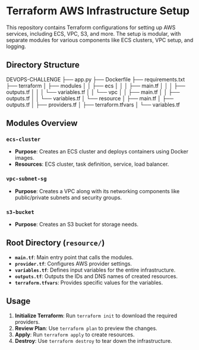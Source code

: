 # Terraform AWS Infrastructure Setup

This repository contains Terraform configurations for setting up AWS services, including ECS, VPC, S3, and more. The setup is modular, with separate modules for various components like ECS clusters, VPC setup, and logging.

## Directory Structure
DEVOPS-CHALLENGE
├── app.py
├── Dockerfile
├── requirements.txt
├── terraform
│   ├── modules
│   │   ├── ecs
│   │   │   ├── main.tf
│   │   │   ├── outputs.tf
│   │   │   └── variables.tf
│   │   └── vpc
│   │       ├── main.tf
│   │       ├── outputs.tf
│   │       └── variables.tf
│   └── resource
│       ├── main.tf
│       ├── outputs.tf
│       ├── providers.tf
│       ├── terraform.tfvars
│       └── variables.tf


## Modules Overview

### `ecs-cluster`
- **Purpose**: Creates an ECS cluster and deploys containers using Docker images.
- **Resources**: ECS cluster, task definition, service, load balancer.

### `vpc-subnet-sg`
- **Purpose**: Creates a VPC along with its networking components like public/private subnets and security groups.

### `s3-bucket`
- **Purpose**: Creates an S3 bucket for storage needs.

## Root Directory (`resource/`)

- **`main.tf`**: Main entry point that calls the modules.
- **`provider.tf`**: Configures AWS provider settings.
- **`variables.tf`**: Defines input variables for the entire infrastructure.
- **`outputs.tf`**: Outputs the IDs and DNS names of created resources.
- **`terraform.tfvars`**: Provides specific values for the variables.

## Usage

1. **Initialize Terraform**: Run `terraform init` to download the required providers.
2. **Review Plan**: Use `terraform plan` to preview the changes.
3. **Apply**: Run `terraform apply` to create resources.
4. **Destroy**: Use `terraform destroy` to tear down the infrastructure.

